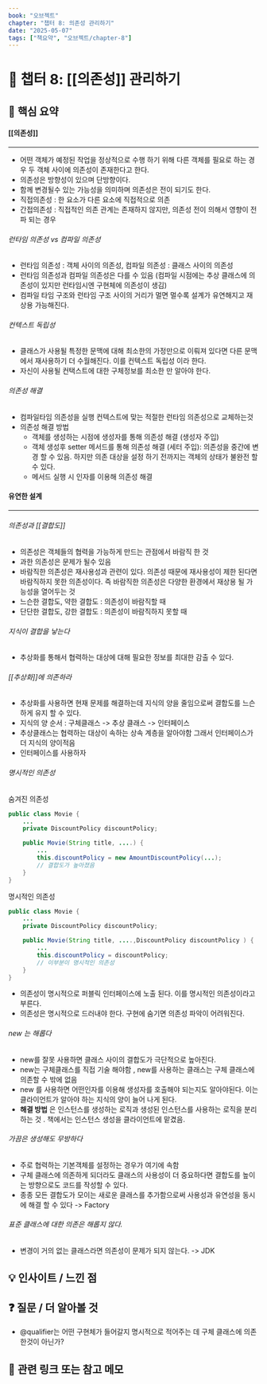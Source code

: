 ```yaml
---
book: "오브젝트"
chapter: "챕터 8: 의존성 관리하기"
date: "2025-05-07"
tags: ["책요약", "오브젝트/chapter-8"]
---
```


# 📖 챕터 8: [[의존성]] 관리하기


## 🧠 핵심 요약  
#### [[의존성]] 
--- 
- 어떤 객체가 예정된 작업을 정상적으로 수행 하기 위해 다른 객체를 필요로 하는 경우 두 객체 사이에 의존성이 존재한다고 한다. 
- 의존성은 방향성이 있으며 단방향이다. 
- 함께 변경될수 있는 가능성을 의미하며 의존성은 전이 되기도 한다. 
- 직접의존성 : 한 요소가 다른 요소에 직접적으로 의존 
- 간접의존성 : 직접적인 의존 관계는 존재하지 않지만, 의존성 전이 의해서 영향이 전파 되는 경우 
###### 런타임 의존성 vs 컴파일 의존성
- 런타임 의존성 : 객체 사이의 의존성, 컴파일 의존성 : 클래스 사이의 의존성 
- 런타임 의존성과 컴파일 의존성은 다를 수 있음 (컴파일 시점에는 추상 클래스에 의존성이 있지만 런타임시엔 구현체에 의존성이 생김)
- 컴파일 타임 구조와 런타임 구조 사이의 거리가 멀면 멀수록 설계가 유연해지고 재상용 가능해진다. 
###### 컨텍스트 독립성 
- 클래스가 사용될 특정한 문맥에 대해 최소한의 가정만으로 이뤄져 있다면 다른 문맥에서 재사용하기 더 수월해진다. 이를 컨텍스트 독립성 이라 한다. 
- 자신이 사용될 컨택스트에 대한 구체정보를 최소한 만 알아야 한다. 
###### 의존성 해결
 - 컴파일타임 의존성을 실행 컨텍스트에 맞는 적절한 런타임 의존성으로 교체하는것 
 - 의존성 해결 방법 
	 - 객체를 생성하는 시점에 생성자를 통해 의존성 해결 (생성자 주입)
	 - 객체 생성후 setter 메서드를 통해 의존성 해결 (세터 주입): 의존성을 중간에 변경 할 수 있음. 하지만 의존 대상을 설정 하기 전까지는 객체의 상태가 불완전 할 수 있다. 
	 - 메서드 실행 시 인자를 이용해 의존성 해결 
#### 유연한 설계 
----
###### 의존성과 [[결합도]] 
- 의존성은 객체들의 협력을 가능하게 만드는 관점에서 바람직 한 것 
- 과한 의존성은 문제가 될수 있음 
- 바람직한 의존성은 재사용성과 관련이 있다. 의존성 때문에 재사용성이 제한 된다면 바람직하지 못한 의존성이다. 즉 바람직한 의존성은 다양한 환경에서 재상용 될 가능성을 열어두는 것 
- 느슨한 결합도, 약한 결합도 : 의존성이 바람직할 때
- 단단한 결합도, 강한 결합도 : 의존성이 바람직하지 못할 때 
###### 지식이 결합을 낳는다
- 추상화를 통해서 협력하는 대상에 대해 필요한 정보를 최대한 감출 수 있다. 
###### [[추상화]]에 의존하라 
- 추상화를 사용하면 현재 문제를 해결하는데 지식의 양을 줄임으로써 결합도를 느슨하게 유지 할 수 있다. 
- 지식의 양 순서 : 구체클래스 -> 추상 클래스 -> 인터페이스 
- 추상클래스는 협력하는 대상이 속하는 상속 계층을 알아야함 그래서 인터페이스가 더 지식의 양이적음 
- 인터페이스를 사용하자 
###### 명시적인 의존성 
숨겨진 의존성 
```java
public class Movie {
	...
	private DiscountPolicy discountPolicy;

	public Movie(String title, ....) {
		...
		this.discountPolicy = new AmountDiscountPolicy(...);
		// 결합도가 높아졌음  
	}
}
```

명시적인 의존성
```java
public class Movie {
	...
	private DiscountPolicy discountPolicy;

	public Movie(String title, ....,DiscountPolicy discountPolicy ) {
		...
		this.discountPolicy = discountPolicy;
		// 이부분이 명시적인 의존성 
	}
}
```
- 의존성이 명시적으로 퍼블릭 인터페이스에 노출 된다. 이를 명시적인 의존성이라고 부른다. 
- 의존성은 명시적으로 드러내야 한다. 구현에 숨기면 의존성 파악이 어려워진다. 
###### new 는 해롭다 
- new를 잘못 사용하면 클래스 사이의 결합도가 극단적으로 높아진다. 
- new는 구체클래스를 직접 기술 해야함 , new를 사용하는 클래스는 구체 클래스에 의존할 수 밖에 없음 
- new 를 사용하면 어떤인자를 이용해 생성자를 호출해야 되는지도 알아야된다. 이는 클라이언트가 알아야 하는 지식의 양이 늘어 나게 된다. 
- **해결 방법** 은 인스턴스를 생성하는 로직과 생성된 인스턴스를 사용하는 로직을 분리 하는 것 . 책에서는 인스턴스 생성을 클라이언트에 맡겼음. 
###### 가끔은 생성해도 무방하다
- 주로 협력하는 기본객체를 설정하는 경우가 여기에 속함 
- 구체 클래스에 의존하게 되더라도 클래스의 사용성이 더 중요하다면 결합도를 높이는 방향으로도 코드를 작성할 수 있다. 
- 종종 모든 결합도가 모이는 새로운 클래스를 추가함으로써 사용성과 유연성을 동시에 해결 할 수 있다 -> Factory
###### 표준 클래스에 대한 의존은 해롭지 않다. 
- 변경이 거의 없는 클래스라면 의존성이 문제가 되지 않는다. -> JDK

## 💡 인사이트 / 느낀 점  

## ❓ 질문 / 더 알아볼 것 
  - @qualifier는 어떤 구현체가 들어갈지 명시적으로 적어주는 데 구체 클래스에 의존 한것이 아닌가?

## 📌 관련 링크 또는 참고 메모 


